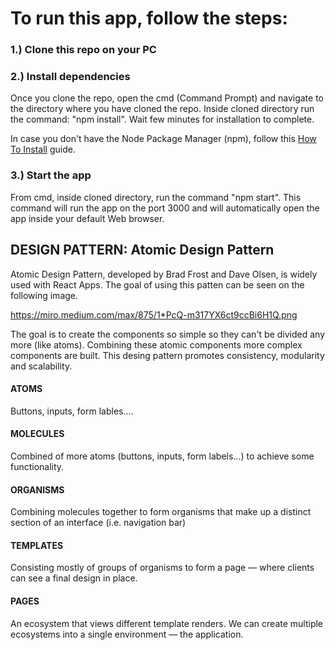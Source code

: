 # To run this app, follow the steps:

### 1.) Clone this repo on your PC

### 2.) Install dependencies

Once you clone the repo, open the cmd (Command Prompt) and navigate to the directory where you have cloned the repo. Inside cloned directory run the command: "npm install". Wait few minutes for installation to complete.

In case you don't have the Node Package Manager (npm), follow this [How To Install](https://blog.npmjs.org/post/85484771375/how-to-install-npm) guide.

### 3.) Start the app

From cmd, inside cloned directory, run the command "npm start". This command will run the app on the port 3000 and will automatically open the app inside your default Web browser.

## DESIGN PATTERN: Atomic Design Pattern

Atomic Design Pattern, developed by Brad Frost and Dave Olsen, is widely used with React Apps. The goal of using this patten can be seen on the following image.

https://miro.medium.com/max/875/1*PcQ-m317YX6ct9ccBi6H1Q.png

The goal is to create the components so simple so they can't be divided any more (like atoms). Combining these atomic components more complex components are built. This desing pattern promotes consistency, modularity and scalability.

#### ATOMS
Buttons, inputs, form lables....

#### MOLECULES
Combined of more atoms (buttons, inputs, form labels...) to achieve some functionality.

#### ORGANISMS
Combining molecules together to form organisms that make up a distinct section of an interface (i.e. navigation bar)

#### TEMPLATES
Consisting mostly of groups of organisms to form a page — where clients can see a final design in place.

#### PAGES
An ecosystem that views different template renders. We can create multiple ecosystems into a single environment — the application.
